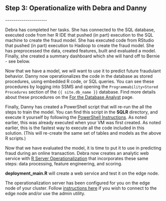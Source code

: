 

<h2> Step 3: Operationalize with Debra <span class="sql">and Danny</span></h2>
---------------------

Debra has completed her tasks.  <span class="sql">She has connected to the SQL database, executed code from her R IDE that pushed (in part) execution to the SQL machine to create the fraud model.
</span>
<span class="hdi">She has executed code from RStudio that pushed (in part) execution to Hadoop to create the fraud model.
</span> 
She has preprocessed the data, created features, built and evaluated a model.  Finally, she created a summary dashboard which she will hand off to Bernie - see below.
<p></p>

<div class="sql">
Now that we have a model, we will want to use it to predict future fraudulant behavior. Danny now operationalizes the code in the database as stored procedures, using embedded R code, or SQL queries.  You can see these procedures by logging into SSMS and opening the <code>Programmability>Stored Procedures</code> section of the <code>{{ site.db_name }}</code> database.  Find more details about these procedures on the <a href="dba.html">For the Database Analyst</a> page.
<p></p>
Finally, Danny has created a PowerShell script that will re-run the all the steps to train the model.
You can find this script in the <strong>SQLR</strong> directory, and execute it yourself by following the <a href="Powershell_Instructions.html">PowerShell Instructions</a>.  
<span class="cig">As noted earlier, this was already executed when your VM was first created.
</span>
<span class="onp"> As noted earlier, this is the fastest way to execute all the code included in this solution.  (This will re-create the same set of tables and models as the above R scripts.)
</span>
</div>


<div class="hdi">
<p></p>
Now that we have evaluated the model, it is time to put it to use in predicting fraud during an online transaction. 
Debra now creates an analytic web service  with <a href="https://msdn.microsoft.com/en-us/microsoft-r/operationalize/about">R Server Operationalization</a> that incorporates these same steps: data processing, feature engineering, and scoring.
<p/>
 <strong>deployment_main.R</strong> will create a web service and test it on the edge node.  
<p/>
<div class="alert alert-info" role="alert">
The operationalization server has been configured for you on the edge node of your cluster.
Follow <a href="deployr.html">instructions here</a> if you wish to connect to the edge node and/or use the admin utility.
</div>
<p></p>
</div>
